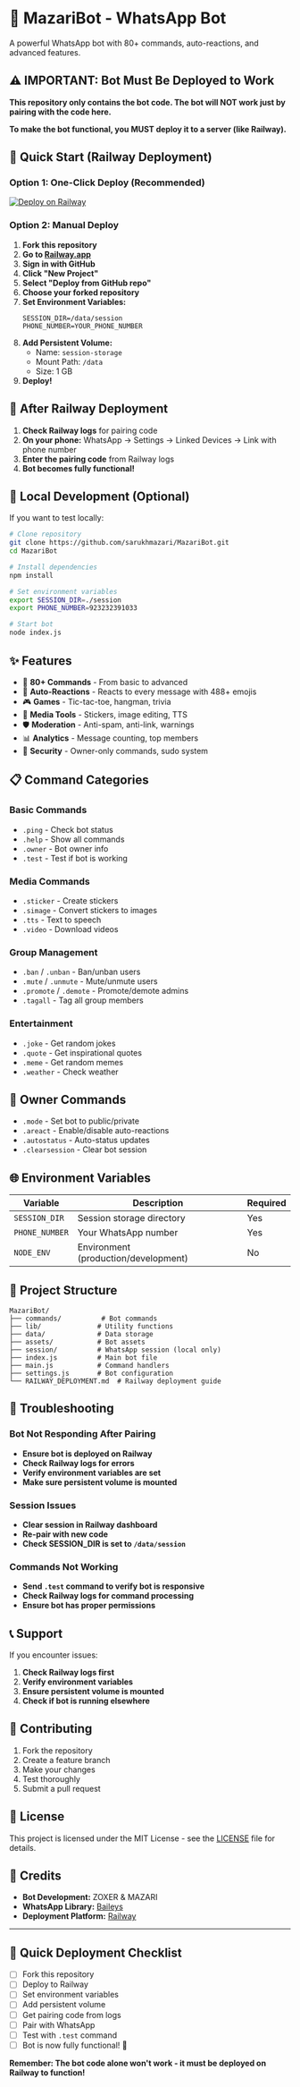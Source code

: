 # 🤖 MazariBot - WhatsApp Bot

A powerful WhatsApp bot with 80+ commands, auto-reactions, and advanced features.

## ⚠️ **IMPORTANT: Bot Must Be Deployed to Work**

**This repository only contains the bot code. The bot will NOT work just by pairing with the code here.**

**To make the bot functional, you MUST deploy it to a server (like Railway).**

## 🚀 **Quick Start (Railway Deployment)**

### **Option 1: One-Click Deploy (Recommended)**
[![Deploy on Railway](https://railway.app/button.svg)](https://railway.app/template/new?template=https://github.com/sarukhmazari/MazariBot)

### **Option 2: Manual Deploy**
1. **Fork this repository**
2. **Go to [Railway.app](https://railway.app)**
3. **Sign in with GitHub**
4. **Click "New Project"**
5. **Select "Deploy from GitHub repo"**
6. **Choose your forked repository**
7. **Set Environment Variables:**
   ```env
   SESSION_DIR=/data/session
   PHONE_NUMBER=YOUR_PHONE_NUMBER
   ```
8. **Add Persistent Volume:**
   - Name: `session-storage`
   - Mount Path: `/data`
   - Size: 1 GB
9. **Deploy!**

## 📱 **After Railway Deployment**

1. **Check Railway logs** for pairing code
2. **On your phone:** WhatsApp → Settings → Linked Devices → Link with phone number
3. **Enter the pairing code** from Railway logs
4. **Bot becomes fully functional!**

## 🔧 **Local Development (Optional)**

If you want to test locally:

```bash
# Clone repository
git clone https://github.com/sarukhmazari/MazariBot.git
cd MazariBot

# Install dependencies
npm install

# Set environment variables
export SESSION_DIR=./session
export PHONE_NUMBER=923232391033

# Start bot
node index.js
```

## ✨ **Features**

- 🤖 **80+ Commands** - From basic to advanced
- 🎯 **Auto-Reactions** - Reacts to every message with 488+ emojis
- 🎮 **Games** - Tic-tac-toe, hangman, trivia
- 🎨 **Media Tools** - Stickers, image editing, TTS
- 🛡️ **Moderation** - Anti-spam, anti-link, warnings
- 📊 **Analytics** - Message counting, top members
- 🔐 **Security** - Owner-only commands, sudo system

## 📋 **Command Categories**

### **Basic Commands**
- `.ping` - Check bot status
- `.help` - Show all commands
- `.owner` - Bot owner info
- `.test` - Test if bot is working

### **Media Commands**
- `.sticker` - Create stickers
- `.simage` - Convert stickers to images
- `.tts` - Text to speech
- `.video` - Download videos

### **Group Management**
- `.ban` / `.unban` - Ban/unban users
- `.mute` / `.unmute` - Mute/unmute users
- `.promote` / `.demote` - Promote/demote admins
- `.tagall` - Tag all group members

### **Entertainment**
- `.joke` - Get random jokes
- `.quote` - Get inspirational quotes
- `.meme` - Get random memes
- `.weather` - Check weather

## 🔐 **Owner Commands**

- `.mode` - Set bot to public/private
- `.areact` - Enable/disable auto-reactions
- `.autostatus` - Auto-status updates
- `.clearsession` - Clear bot session

## 🌐 **Environment Variables**

| Variable | Description | Required |
|----------|-------------|----------|
| `SESSION_DIR` | Session storage directory | Yes |
| `PHONE_NUMBER` | Your WhatsApp number | Yes |
| `NODE_ENV` | Environment (production/development) | No |

## 📁 **Project Structure**

```
MazariBot/
├── commands/          # Bot commands
├── lib/              # Utility functions
├── data/             # Data storage
├── assets/           # Bot assets
├── session/          # WhatsApp session (local only)
├── index.js          # Main bot file
├── main.js           # Command handlers
├── settings.js       # Bot configuration
└── RAILWAY_DEPLOYMENT.md  # Railway deployment guide
```

## 🚨 **Troubleshooting**

### **Bot Not Responding After Pairing**
- **Ensure bot is deployed on Railway**
- **Check Railway logs for errors**
- **Verify environment variables are set**
- **Make sure persistent volume is mounted**

### **Session Issues**
- **Clear session in Railway dashboard**
- **Re-pair with new code**
- **Check SESSION_DIR is set to `/data/session`**

### **Commands Not Working**
- **Send `.test` command to verify bot is responsive**
- **Check Railway logs for command processing**
- **Ensure bot has proper permissions**

## 📞 **Support**

If you encounter issues:

1. **Check Railway logs first**
2. **Verify environment variables**
3. **Ensure persistent volume is mounted**
4. **Check if bot is running elsewhere**

## 🤝 **Contributing**

1. Fork the repository
2. Create a feature branch
3. Make your changes
4. Test thoroughly
5. Submit a pull request

## 📄 **License**

This project is licensed under the MIT License - see the [LICENSE](LICENSE) file for details.

## 🙏 **Credits**

- **Bot Development:** ZOXER & MAZARI
- **WhatsApp Library:** [Baileys](https://github.com/whiskeysockets/Baileys)
- **Deployment Platform:** [Railway](https://railway.app)

---

## 🎯 **Quick Deployment Checklist**

- [ ] Fork this repository
- [ ] Deploy to Railway
- [ ] Set environment variables
- [ ] Add persistent volume
- [ ] Get pairing code from logs
- [ ] Pair with WhatsApp
- [ ] Test with `.test` command
- [ ] Bot is now fully functional! 🎉

**Remember: The bot code alone won't work - it must be deployed on Railway to function!**
